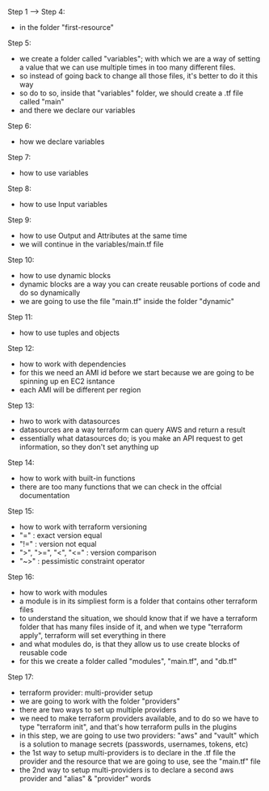 Step 1 --> Step 4:
- in the folder "first-resource"

Step 5:
- we create a folder called "variables"; with which we are a way of setting a value that we can use multiple times in too many different files.
- so instead of going back to change all those files, it's better to do it this way
- so do to so, inside that "variables" folder, we should create a .tf file called "main"
- and there we declare our variables

Step 6:
- how we declare variables

Step 7:
- how to use variables

Step 8:
- how to use Input variables

Step 9:
- how to use Output and Attributes at the same time
- we will continue in the variables/main.tf file

Step 10:
- how to use dynamic blocks
- dynamic blocks are a way you can create reusable portions of code and do so dynamically
- we are going to use the file "main.tf" inside the folder "dynamic"

Step 11:
- how to use tuples and objects

Step 12:
- how to work with dependencies
- for this we need an AMI id before we start because we are going to be spinning up en EC2 isntance
- each AMI will be different per region

Step 13:
- hwo to work with datasources
- datasources are a way terraform can query AWS and return a result
- essentially what datasources do; is you make an API request to get information, so they don't set anything up

Step 14:
- how to work with built-in functions
- there are too many functions that we can check in the offcial documentation

Step 15:
- how to work with terraform versioning
- "=" : exact version equal
- "!=" : version not equal
- ">", ">=", "<", "<=" : version comparison
- "~>" : pessimistic constraint operator

Step 16:
- how to work with modules
- a module is in its simpliest form is a folder that contains other terraform files
- to understand the situation, we should know that if we have a terraform folder that has many files inside of it, and when we type "terraform apply", terraform will set everything in there
- and what modules do, is that they allow us to use create blocks of reusable code
- for this we create a folder called "modules", "main.tf", and "db.tf"

Step 17:
- terraform provider: multi-provider setup
- we are going to work with the folder "providers"
- there are two ways to set up multiple providers
- we need to make terraform providers available, and to do so we have to type "terraform init", and that's how terraform pulls in the plugins
- in this step, we are going to use two providers: "aws" and "vault" which is a solution to manage secrets (passwords, usernames, tokens, etc)
- the 1st way to setup multi-providers is to declare in the .tf file the provider and the resource that we are going to use, see the "main.tf" file
- the 2nd way to setup multi-providers is to declare a second aws provider and "alias" & "provider" words
